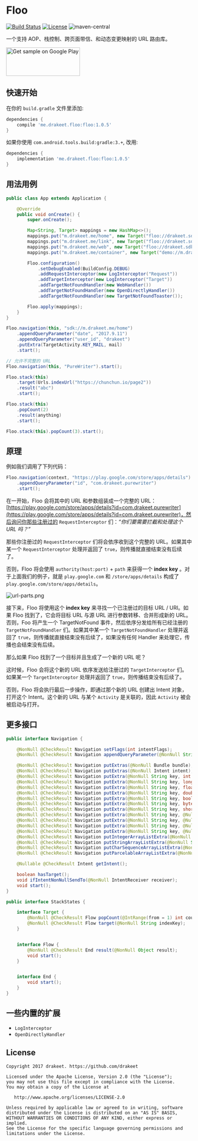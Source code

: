 # Floo

[![Build Status](https://travis-ci.org/drakeet/Floo.svg)](https://travis-ci.org/drakeet/Floo)
[![License](https://img.shields.io/badge/license-Apache%202.0-blue.svg)](https://github.com/drakeet/Floo/blob/master/LICENSE)
![maven-central](https://img.shields.io/maven-central/v/me.drakeet.floo/floo.svg)

一个支持 AOP、栈控制、跨页面带信、和动态变更映射的 URL 路由库。

<a href='https://play.google.com/store/apps/details?id=me.drakeet.floo.sample&utm_source=global_co&utm_medium=prtnr&utm_content=Mar2515&utm_campaign=PartBadge&pcampaignid=MKT-Other-global-all-co-prtnr-py-PartBadge-Mar2515-1'><img alt='Get sample on Google Play' src='https://play.google.com/intl/en_us/badges/images/generic/en_badge_web_generic.png' width=200 height=77/></a>

## 快速开始

在你的 `build.gradle` 文件里添加:

```groovy
dependencies {
    compile 'me.drakeet.floo:floo:1.0.5'
}
```

如果你使用 `com.android.tools.build:gradle:3.+`, 改用:

```groovy
dependencies {
    implementation 'me.drakeet.floo:floo:1.0.5'
}
```

## 用法用例

```java
public class App extends Application {

    @Override
    public void onCreate() {
        super.onCreate();

        Map<String, Target> mappings = new HashMap<>();
        mappings.put("m.drakeet.me/home", new Target("floo://drakeet.sdk/target"));
        mappings.put("m.drakeet.me/link", new Target("floo://drakeet.sdk/target"));
        mappings.put("m.drakeet.me/web", new Target("floo://drakeet.sdk/web"));
        mappings.put("m.drakeet.me/container", new Target("demo://m.drakeet.me/container"));

        Floo.configuration()
            .setDebugEnabled(BuildConfig.DEBUG)
            .addRequestInterceptor(new LogInterceptor("Request"))
            .addTargetInterceptor(new LogInterceptor("Target"))
            .addTargetNotFoundHandler(new WebHandler())
            .addTargetNotFoundHandler(new OpenDirectlyHandler())
            .addTargetNotFoundHandler(new TargetNotFoundToaster());

        Floo.apply(mappings);
    }
}
```

```java
Floo.navigation(this, "sdk://m.drakeet.me/home")
    .appendQueryParameter("date", "2017.9.11")
    .appendQueryParameter("user_id", "drakeet")
    .putExtra(TargetActivity.KEY_MAIL, mail)
    .start();
```

```java
// 允许不完整的 URL
Floo.navigation(this, "PureWriter").start();
```

```java
Floo.stack(this)
    .target(Urls.indexUrl("https://chunchun.io/page2"))
    .result("abc")
    .start();
```

```java
Floo.stack(this)
    .popCount(2)
    .result(anything)
    .start();
```

```java
Floo.stack(this).popCount(3).start();
```

## 原理

例如我们调用了下列代码：

```java
Floo.navigation(context, "https://play.google.com/store/apps/details")
    .appendQueryParameter("id", "com.drakeet.purewriter")
    .start();
```

在一开始，Floo 会将其中的 URL 和参数组装成一个完整的 URL：[https://play.google.com/store/apps/details?id=com.drakeet.purewriter](https://play.google.com/store/apps/details?id=com.drakeet.purewriter)，然后询问你那些注册过的  `RequestInterceptor` 们：_“你们要需要拦截和处理这个 URL 吗？”_

那些你注册过的 `RequestInterceptor` 们将会依序收到这个完整的 URL。如果其中某一个 `RequestInterceptor` 处理并返回了 `true`，则传播就直接结束没有后续了。

否则，Floo 将会使用 `authority(host:port)` + `path` 来获得一个 **index key** 。对于上面我们的例子，就是 `play.google.com` 和 `/store/apps/details` 构成了 `play.google.com/store/apps/details`。

![url-parts.png](url-parts.png)

接下来，Floo 将使用这个 **index key** 来寻找一个已注册过的目标 URL / URI。如果 Floo 找到了，它会将目标 URL 与源 URL 进行参数转移、合并形成新的 URL。否则，Foo 将产生一个 TargetNotFound 事件，然后依序分发给所有已经注册的 `TargetNotFoundHandler` 们。如果其中某一个 `TargetNotFoundHandler` 处理并返回了 `true`，则传播就直接结束没有后续了，如果没有任何 Handler 来处理它，传播也会结束没有后续。

那么如果 Floo 找到了一个目标并且生成了一个新的 URL 呢？

这时候，Floo 会将这个新的 URL 依序发送给注册过的 `TargetInterceptor` 们。如果某一个 `TargetInterceptor` 处理并返回了 `true`，则传播结束没有后续了。

否则，Floo 将会执行最后一步操作，即通过那个新的 URL 创建出 Intent 对象，打开这个 Intent。这个新的 URL 与某个 `Activity` 是关联的，因此 `Activity` 被会被启动与打开。


## 更多接口

```java
public interface Navigation {

    @NonNull @CheckResult Navigation setFlags(int intentFlags);
    @NonNull @CheckResult Navigation appendQueryParameter(@NonNull String key, @NonNull String value);

    @NonNull @CheckResult Navigation putExtras(@NonNull Bundle bundle);
    @NonNull @CheckResult Navigation putExtras(@NonNull Intent intent);
    @NonNull @CheckResult Navigation putExtra(@NonNull String key, int value);
    @NonNull @CheckResult Navigation putExtra(@NonNull String key, long value);
    @NonNull @CheckResult Navigation putExtra(@NonNull String key, float value);
    @NonNull @CheckResult Navigation putExtra(@NonNull String key, double value);
    @NonNull @CheckResult Navigation putExtra(@NonNull String key, boolean value);
    @NonNull @CheckResult Navigation putExtra(@NonNull String key, byte value);
    @NonNull @CheckResult Navigation putExtra(@NonNull String key, short value);
    @NonNull @CheckResult Navigation putExtra(@NonNull String key, @Nullable String value);
    @NonNull @CheckResult Navigation putExtra(@NonNull String key, @Nullable CharSequence value);
    @NonNull @CheckResult Navigation putExtra(@NonNull String key, @Nullable Parcelable value);
    @NonNull @CheckResult Navigation putExtra(@NonNull String key, @Nullable Serializable value);
    @NonNull @CheckResult Navigation putIntegerArrayListExtra(@NonNull String name, @NonNull ArrayList<Integer> value);
    @NonNull @CheckResult Navigation putStringArrayListExtra(@NonNull String name, @NonNull ArrayList<String> value);
    @NonNull @CheckResult Navigation putCharSequenceArrayListExtra(@NonNull String name, @NonNull ArrayList<CharSequence> value);
    @NonNull @CheckResult Navigation putParcelableArrayListExtra(@NonNull String name, @NonNull ArrayList<? extends Parcelable> value);

    @Nullable @CheckResult Intent getIntent();

    boolean hasTarget();
    void ifIntentNonNullSendTo(@NonNull IntentReceiver receiver);
    void start();
}
```

```java
public interface StackStates {

    interface Target {
        @NonNull @CheckResult Flow popCount(@IntRange(from = 1) int count);
        @NonNull @CheckResult Flow target(@NonNull String indexKey);
    }


    interface Flow {
        @NonNull @CheckResult End result(@NonNull Object result);
        void start();
    }


    interface End {
        void start();
    }
}
```

## 一些内置的扩展

- `LogInterceptor`
- `OpenDirectlyHandler`


License
-------

    Copyright 2017 drakeet. https://github.com/drakeet

    Licensed under the Apache License, Version 2.0 (the "License");
    you may not use this file except in compliance with the License.
    You may obtain a copy of the License at

       http://www.apache.org/licenses/LICENSE-2.0

    Unless required by applicable law or agreed to in writing, software
    distributed under the License is distributed on an "AS IS" BASIS,
    WITHOUT WARRANTIES OR CONDITIONS OF ANY KIND, either express or implied.
    See the License for the specific language governing permissions and
    limitations under the License.

